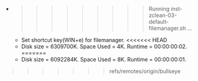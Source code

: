 * >>>>>>>>> Running inst-zclean-03-default-filemanager.sh ...
  * Set shortcut key(WIN+e) for filemanager.
<<<<<<< HEAD
  * Disk size = 6309700K. Space Used = 4K. Runtime = 00:00:00:02.
=======
  * Disk size = 6092284K. Space Used = 8K. Runtime = 00:00:00:01.
>>>>>>> refs/remotes/origin/bullseye
